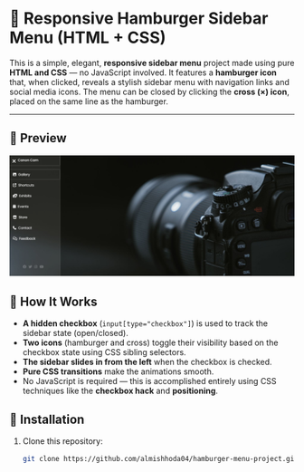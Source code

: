 # 📱 Responsive Hamburger Sidebar Menu (HTML + CSS)

This is a simple, elegant, **responsive sidebar menu** project made using pure **HTML and CSS** — no JavaScript involved. It features a **hamburger icon** that, when clicked, reveals a stylish sidebar menu with navigation links and social media icons. The menu can be closed by clicking the **cross (×) icon**, placed on the same line as the hamburger.

---

## 📸 Preview  

![Screenshot](screenshot.png)



## 🚀 How It Works  

- **A hidden checkbox** (`input[type="checkbox"]`) is used to track the sidebar state (open/closed).
- **Two icons** (hamburger and cross) toggle their visibility based on the checkbox state using CSS sibling selectors.
- **The sidebar slides in from the left** when the checkbox is checked.
- **Pure CSS transitions** make the animations smooth.
- No JavaScript is required — this is accomplished entirely using CSS techniques like the **checkbox hack** and **positioning**.



## 📂 Installation  

1. Clone this repository:
   ```bash
   git clone https://github.com/almishhoda04/hamburger-menu-project.git

